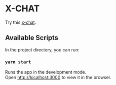# X-CHAT

Try this [x-chat]([https://github.com/facebook/create-react-app](https://x-chat-gamma.vercel.app/)).

## Available Scripts

In the project directory, you can run:

### `yarn start`

Runs the app in the development mode.\
Open [http://localhost:3000](http://localhost:3000) to view it in the browser.
